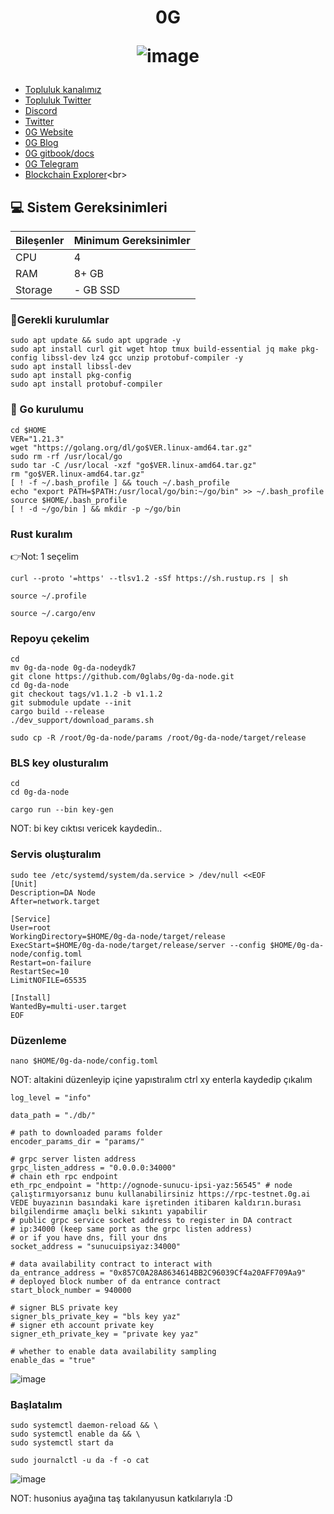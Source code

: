 <h1 align="center"> 0G

![image](https://github.com/molla202/0G/assets/91562185/6eca238f-cd35-411b-9c5a-857fbd80dd33)


</h1>


 * [Topluluk kanalımız](https://t.me/corenodechat)<br>
 * [Topluluk Twitter](https://twitter.com/corenodeHQ)<br>
 * [Discord](https://discord.com/invite/0glabs)<br>
 * [Twitter](https://twitter.com/0G_labs)<br>
 * [0G Website](https://0g.ai/)<br>
 * [0G Blog](https://blog.0g.ai/)<br>
 * [0G gitbook/docs](https://zerogravity.gitbook.io/0g-doc/)<br>
 * [0G Telegram](https://t.me/web3_0glabs)<br>
 * [Blockchain Explorer](https://explorer.corenodehq.com/0G%20Testnet.)<br>


## 💻 Sistem Gereksinimleri
| Bileşenler | Minimum Gereksinimler | 
| ------------ | ------------ |
| CPU |	4|
| RAM	| 8+ GB |
| Storage	| - GB SSD |

### 🚧Gerekli kurulumlar
```
sudo apt update && sudo apt upgrade -y
sudo apt install curl git wget htop tmux build-essential jq make pkg-config libssl-dev lz4 gcc unzip protobuf-compiler -y
sudo apt install libssl-dev
sudo apt install pkg-config
sudo apt install protobuf-compiler
```

### 🚧 Go kurulumu
```
cd $HOME
VER="1.21.3"
wget "https://golang.org/dl/go$VER.linux-amd64.tar.gz"
sudo rm -rf /usr/local/go
sudo tar -C /usr/local -xzf "go$VER.linux-amd64.tar.gz"
rm "go$VER.linux-amd64.tar.gz"
[ ! -f ~/.bash_profile ] && touch ~/.bash_profile
echo "export PATH=$PATH:/usr/local/go/bin:~/go/bin" >> ~/.bash_profile
source $HOME/.bash_profile
[ ! -d ~/go/bin ] && mkdir -p ~/go/bin
```
### Rust kuralım
👉Not: 1 seçelim
```
curl --proto '=https' --tlsv1.2 -sSf https://sh.rustup.rs | sh
```
```
source ~/.profile
```
```
source ~/.cargo/env
```
### Repoyu çekelim
```
cd
mv 0g-da-node 0g-da-nodeydk7
git clone https://github.com/0glabs/0g-da-node.git
cd 0g-da-node
git checkout tags/v1.1.2 -b v1.1.2
git submodule update --init
cargo build --release
./dev_support/download_params.sh
```
```
sudo cp -R /root/0g-da-node/params /root/0g-da-node/target/release
```
### BLS key olusturalım
```
cd
cd 0g-da-node
```
```
cargo run --bin key-gen
```
NOT: bi key cıktısı vericek kaydedin..
### Servis oluşturalım
```
sudo tee /etc/systemd/system/da.service > /dev/null <<EOF
[Unit]
Description=DA Node
After=network.target

[Service]
User=root
WorkingDirectory=$HOME/0g-da-node/target/release
ExecStart=$HOME/0g-da-node/target/release/server --config $HOME/0g-da-node/config.toml
Restart=on-failure
RestartSec=10
LimitNOFILE=65535

[Install]
WantedBy=multi-user.target
EOF
```
### Düzenleme
```
nano $HOME/0g-da-node/config.toml
```
NOT: altakini düzenleyip içine yapıstıralım ctrl xy enterla kaydedip çıkalım
```
log_level = "info"

data_path = "./db/"

# path to downloaded params folder
encoder_params_dir = "params/" 

# grpc server listen address
grpc_listen_address = "0.0.0.0:34000"
# chain eth rpc endpoint
eth_rpc_endpoint = "http://ognode-sunucu-ipsi-yaz:56545" # node çalıştırmıyorsanız bunu kullanabilirsiniz https://rpc-testnet.0g.ai VEDE buyazının basındaki kare işretinden itibaren kaldırın.burası bilgilendirme amaçlı belki sıkıntı yapabilir
# public grpc service socket address to register in DA contract
# ip:34000 (keep same port as the grpc listen address)
# or if you have dns, fill your dns
socket_address = "sunucuipsiyaz:34000"

# data availability contract to interact with
da_entrance_address = "0x857C0A28A8634614BB2C96039Cf4a20AFF709Aa9"
# deployed block number of da entrance contract
start_block_number = 940000

# signer BLS private key
signer_bls_private_key = "bls key yaz"
# signer eth account private key
signer_eth_private_key = "private key yaz"

# whether to enable data availability sampling
enable_das = "true"
```

![image](https://github.com/user-attachments/assets/2ab7c0f5-9463-4ea5-ab28-c231011853da)

### Başlatalım
```
sudo systemctl daemon-reload && \
sudo systemctl enable da && \
sudo systemctl start da
```
```
sudo journalctl -u da -f -o cat
```

![image](https://github.com/user-attachments/assets/8c8e9f8e-5b47-4bf7-a36a-80455b15e8a8)


NOT: husonius ayağına taş takılanyusun katkılarıyla :D
